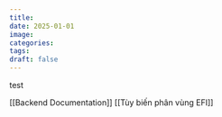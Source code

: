 ```yaml
---
title:
date: 2025-01-01
image:
categories:
tags:
draft: false
---
```


test

<!--more-->

[[Backend Documentation]]
[[Tùy biến phân vùng EFI]]